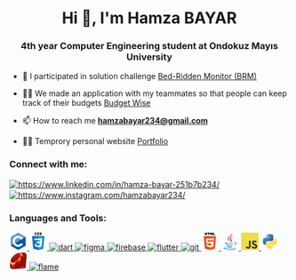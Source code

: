 <h1 align="center">Hi 👋, I'm Hamza BAYAR</h1>
<h3 align="center">4th year Computer Engineering student at Ondokuz Mayıs University</h3>

- 🔭 I participated in solution challenge [Bed-Ridden Monitor (BRM)](https://github.com/Hamza-Bayar-2/solution_challenge.git)

- 👨‍💻 We made an application with my teammates so that people can keep track of their budgets [Budget Wise](https://github.com/Hamza-Bayar-2/ButceTakip.git)

- 📫 How to reach me **hamzabayar234@gmail.com**

- 👨‍💻 Temprory personal website [Portfolio](https://hamza-bayar-2.github.io/portfolio-temp/)

<h3 align="left">Connect with me:</h3>
<p align="left">
<a href="https://linkedin.com/in/https://www.linkedin.com/in/hamza-bayar-251b7b234/" target="blank"><img align="center" src="https://raw.githubusercontent.com/rahuldkjain/github-profile-readme-generator/master/src/images/icons/Social/linked-in-alt.svg" alt="https://www.linkedin.com/in/hamza-bayar-251b7b234/" height="30" width="32" /></a>
<a href="https://instagram.com/https://www.instagram.com/hamzabayar234/" target="blank"><img align="center" src="https://raw.githubusercontent.com/rahuldkjain/github-profile-readme-generator/master/src/images/icons/Social/instagram.svg" alt="https://www.instagram.com/hamzabayar234/" height="30" width="32" /></a>
</p>

<h3 align="left">Languages and Tools:</h3>
<p align="left"> <a href="https://www.cprogramming.com/" target="_blank" rel="noreferrer"> <img src="https://raw.githubusercontent.com/devicons/devicon/master/icons/c/c-original.svg" alt="c" width="32" height="32"/> </a> <a href="https://www.w3schools.com/css/" target="_blank" rel="noreferrer"> <img src="https://raw.githubusercontent.com/devicons/devicon/master/icons/css3/css3-original-wordmark.svg" alt="css3" width="32" height="32"/> </a> <a href="https://dart.dev" target="_blank" rel="noreferrer"> <img src="https://www.vectorlogo.zone/logos/dartlang/dartlang-icon.svg" alt="dart" width="32" height="32"/> </a> <a href="https://www.figma.com/" target="_blank" rel="noreferrer"> <img src="https://www.vectorlogo.zone/logos/figma/figma-icon.svg" alt="figma" width="32" height="32"/> </a> <a href="https://firebase.google.com/" target="_blank" rel="noreferrer"> <img src="https://www.vectorlogo.zone/logos/firebase/firebase-icon.svg" alt="firebase" width="32" height="32"/> </a> <a href="https://flutter.dev" target="_blank" rel="noreferrer"> <img src="https://www.vectorlogo.zone/logos/flutterio/flutterio-icon.svg" alt="flutter" width="32" height="32"/> </a> <a href="https://git-scm.com/" target="_blank" rel="noreferrer"> <img src="https://www.vectorlogo.zone/logos/git-scm/git-scm-icon.svg" alt="git" width="32" height="32"/> </a> <a href="https://www.w3.org/html/" target="_blank" rel="noreferrer"> <img src="https://raw.githubusercontent.com/devicons/devicon/master/icons/html5/html5-original-wordmark.svg" alt="html5" width="32" height="32"/> </a> <a href="https://www.java.com" target="_blank" rel="noreferrer"> <img src="https://raw.githubusercontent.com/devicons/devicon/master/icons/java/java-original.svg" alt="java" width="32" height="32"/> </a> <a href="https://developer.mozilla.org/en-US/docs/Web/JavaScript" target="_blank" rel="noreferrer"> <img src="https://raw.githubusercontent.com/devicons/devicon/master/icons/javascript/javascript-original.svg" alt="javascript" width="32" height="32"/> </a> <a href="https://www.python.org" target="_blank" rel="noreferrer"> <img src="https://raw.githubusercontent.com/devicons/devicon/master/icons/python/python-original.svg" alt="python" width="32" height="32"/> </a> <a href="https://www.ruby-lang.org/en/" target="_blank" rel="noreferrer"> <img src="https://raw.githubusercontent.com/devicons/devicon/master/icons/ruby/ruby-original.svg" alt="ruby" width="32" height="32"/> </a> <a href="https://flame-engine.org/" target="_blank" rel="noreferrer"> 
    <img src="https://user-images.githubusercontent.com/6718144/101553774-3bc7b000-39ad-11eb-8a6a-de2daa31bd64.png" alt="flame" width="32" height="32"/> 
</a>
</p>
